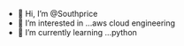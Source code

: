 - 👋 Hi, I’m @Southprice
- 👀 I’m interested in ...aws cloud engineering 
- 🌱 I’m currently learning ...python 

<!---
Southprice/Southprice is a ✨ special ✨ repository because its `README.md` (this file) appears on your GitHub profile.
You can click the Preview link to take a look at your changes.
--->
